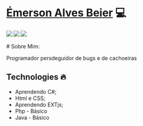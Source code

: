 # <a href="https://www.linkedin.com/in/emerson-alves-beier">Émerson Alves Beier</a> :computer:

<a href="https://www.linkedin.com/in/emerson-alves-beier/">
  <img align="left" src="https://img.icons8.com/plasticine/40/000000/linkedin.png"/>
</a>

<a href="https://www.instagram.com/emersonabe/">
<img align="left" src="https://img.icons8.com/plasticine/40/000000/instagram-new.png"/>
</a>

<a href="https://github.com/EAbeier">
  <img src="https://img.icons8.com/material-rounded/40/000000/github.png"/>
</a>
</br>
</br>
# Sobre Mim:
<p>Programador persdeguidor de bugs e de cachoeiras</p>

## Technologies :fire:
- Aprendendo C#;
- Html e CSS;
- Aprendendo EXTjs;
- Php - Básico
- Java - Básico



